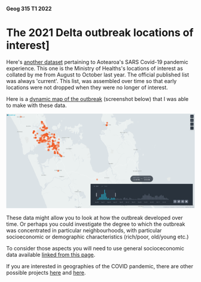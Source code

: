 **Geog 315 T1 2022**

# The 2021 Delta outbreak locations of interest]
Here's [another dataset](loi.geojson?raw=true) pertaining to Aotearoa's SARS Covid-19 pandemic experience. This one is the Ministry of Healths's locations of interest as collated by me from August to October last year. The official published list was always 'current'. This list, was assembled over time so that early locations were not dropped when they were no longer of interest.

Here is a [dynamic map of the outbreak](https://southosullivan.com/misc/loi.html) (screenshot below) that I was able to make with these data.

<img src="../../slides/../../slides/simulation-models/images/loi-map-screenshot.png">

These data might allow you to look at how the outbreak developed over time. Or perhaps you could investigate the degree to which the outbreak was concentrated in particular neighbourhoods, with particular socioeconomic or demographic characteristics (rich/poor, old/young etc.) 

To consider those aspects you will need to use general socioceconomic data available [linked from this page](../aotearoa-new-zealand-census-data.html).

If you are interested in geographies of the COVID pandemic, there are other possible projects [here](../us-covid19/) and [here](../vaccination/).

